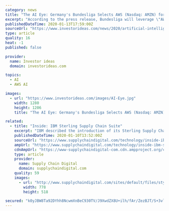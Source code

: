 ```yaml
---
category: news
title: "The AI Eye: Germany's Bundesliga Selects AWS (Nasdaq: AMZN) for Tech and IBM (NYSE: IBM) Announces Developments for Sterling Supply Chain Platform"
excerpt: "According to the press release, Bundesliga will leverage \"AWS artificial intelligence (AI), machine learning (ML), analytics, compute, database, and storage services to deliver real-time statistics to predict future plays and game outcomes, and recommend personalized match footage across mobile, online, streaming, and television broadcasts.\""
publishedDateTime: 2020-01-13T17:59:00Z
sourceUrl: "https://www.investorideas.com/news/2020/artificial-intelligence/01131AIEye-AMZN-IBM.asp"
type: article
quality: 16
heat: -1
published: false

provider:
  name: Investor ideas
  domain: investorideas.com

topics:
  - AI
  - AWS AI

images:
  - url: "https://www.investorideas.com/images/AI-Eye.jpg"
    width: 1280
    height: 1206
    title: "The AI Eye: Germany's Bundesliga Selects AWS (Nasdaq: AMZN) for Tech and IBM (NYSE: IBM) Announces Developments for Sterling Supply Chain Platform"

related:
  - title: "Inside: IBM Sterling Supply Chain Suite"
    excerpt: "IBM described the introduction of its Sterling Supply Chain Suite as “an integrated supply chain suite, embedded with Watson AI and IBM Blockchain and open to developers, to help organisations make their supply chains smarter, more efficient and better able to make decisions to adjust to disruptions and opportunities in an era when ..."
    publishedDateTime: 2020-01-10T13:52:00Z
    sourceUrl: "https://www.supplychaindigital.com/technology/inside-ibm-sterling-supply-chain-suite"
    ampUrl: "https://www.supplychaindigital.com/technology/inside-ibm-sterling-supply-chain-suite?amp"
    cdnAmpUrl: "https://www-supplychaindigital-com.cdn.ampproject.org/c/s/www.supplychaindigital.com/technology/inside-ibm-sterling-supply-chain-suite?amp"
    type: article
    provider:
      name: Supply Chain Digital
      domain: supplychaindigital.com
    quality: 59
    images:
      - url: "http://www.supplychaindigital.com/sites/default/files/styles/slider_detail/public/topic/image/GettyImages-1088950364%20%281%29.jpg?itok=QrgtHVc6"
        width: 778
        height: 518

secured: "k0yJBW8Ta92DYhh8NcwmXnBeC930TV/J9XwdZX8U+ilh/fAr/ZezBJT/S+3vlmJ5Eqe0w+z7mVbLYcRTuq1HkMofd7PEyGjrFOvnR9nWVQ4NCPSJ6l0XRtJaBPqv2nsRjW2YiJPIjZJ9VAiso2SR/2as7g0IaYL4HEgIEFia4mHy96V0lKZSijbftcn6T+x9CpfjLpBDedGZhtVCPu+LzJsDNuoEiOhb2jcIec+m3k9hd0RqcQ/NH1xhUs7bs+y3xJaU2MF1HAgY/Nj/XqiPy33Q7/5Q0HkJSVPAcMM0ftI=;Q0WmOc2bjLUq7UUtN/SahA=="
---
```


